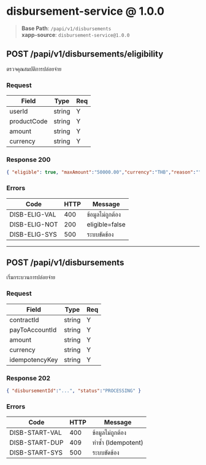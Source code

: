 # disbursement-service @ 1.0.0

> **Base Path**: `/papi/v1/disbursements`  
> **xapp-source**: `disbursement-service@1.0.0`

## POST /papi/v1/disbursements/eligibility
ตรวจคุณสมบัติการปล่อยจ่าย

### Request
| Field | Type | Req |
|---|---|---|
| userId | string | Y |
| productCode | string | Y |
| amount | string | Y |
| currency | string | Y |

### Response 200
```json
{ "eligible": true, "maxAmount":"50000.00","currency":"THB","reason":"" }
```

### Errors
| Code | HTTP | Message |
|---|---|---|
| DISB-ELIG-VAL | 400 | ข้อมูลไม่ถูกต้อง |
| DISB-ELIG-NOT | 200 | eligible=false |
| DISB-ELIG-SYS | 500 | ระบบขัดข้อง |

---

## POST /papi/v1/disbursements
เริ่มกระบวนการปล่อยจ่าย

### Request
| Field | Type | Req |
|---|---|---|
| contractId | string | Y |
| payToAccountId | string | Y |
| amount | string | Y |
| currency | string | Y |
| idempotencyKey | string | Y | header |

### Response 202
```json
{ "disbursementId":"...", "status":"PROCESSING" }
```

### Errors
| Code | HTTP | Message |
|---|---|---|
| DISB-START-VAL | 400 | ข้อมูลไม่ถูกต้อง |
| DISB-START-DUP | 409 | ทำซ้ำ (Idempotent) |
| DISB-START-SYS | 500 | ระบบขัดข้อง |
